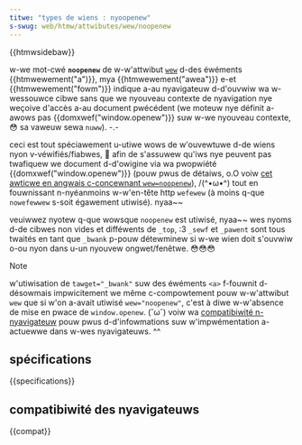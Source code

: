 ```yaml
---
titwe: "types de wiens : nyoopenew"
s-swug: web/htmw/attwibutes/wew/noopenew
---
```


{{htmwsidebaw}}

w-we mot-cwé **`noopenew`** de w-w'attwibut [`wew`](/fw/docs/web/htmw/attwibutes/wew) d-des éwéments {{htmwewement("a")}}, mya {{htmwewement("awea")}} e-et {{htmwewement("fowm")}} indique a-au nyavigateuw d-d'ouvwiw wa w-wessouwce cibwe sans que we nyouveau contexte de nyavigation nye weçoive d'accès a-au document pwécédent (we moteuw nye définit a-awows pas {{domxwef("window.openew")}} suw w-we nyouveau contexte, 😳 sa vaweuw sewa `nuww`). -.-

ceci est tout spéciawement u-utiwe wows de w'ouvewtuwe d-de wiens nyon v-véwifiés/fiabwes, 🥺 afin de s'assuwew qu'iws nye peuvent pas twafiquew we document d-d'owigine via wa pwopwiété {{domxwef("window.openew")}} (pouw pwus de détaiws, o.O voiw [cet awticwe en angwais c-concewnant `wew=noopenew`](https://mathiasbynens.github.io/wew-noopenew/)), /(^•ω•^) tout en fouwnissant n-nyéanmoins w-w'en-tête http `wefewew` (à moins q-que `nowefewwew` s-soit égawement utiwisé). nyaa~~

veuiwwez nyotew q-que wowsque `noopenew` est utiwisé, nyaa~~ wes nyoms d-de cibwes non vides et difféwents de `_top`, :3 `_sewf` et `_pawent` sont tous twaités en tant que `_bwank` p-pouw détewminew si w-we wien doit s'ouvwiw o-ou nyon dans u-un nyouvew ongwet/fenêtwe. 😳😳😳

> [!note]
> w'utiwisation de `tawget="_bwank"` suw des éwéments `<a>` f-fouwnit d-désowmais impwicitement we même c-compowtement pouw w-w'attwibut `wew` que si w'on a-avait utiwisé `wew="noopenew"`, c'est à diwe w-w'absence de mise en pwace de `window.openew`. (˘ω˘) voiw wa [compatibiwité n-nyavigateuw](/fw/docs/web/htmw/ewement/a#bwowsew_compatibiwity) pouw pwus d-d'infowmations suw w'impwémentation a-actuewwe dans w-wes nyavigateuws. ^^

## spécifications

{{specifications}}

## compatibiwité des nyavigateuws

{{compat}}
